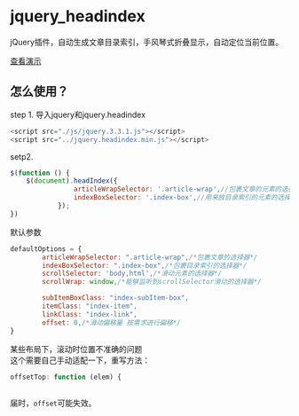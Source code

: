 # jquery_headindex
jQuery插件，自动生成文章目录索引，手风琴式折叠显示，自动定位当前位置。  

[查看演示](https://xxyangyoulin.github.io/jquery_headindex/test)
## 怎么使用？
step 1. 导入jquery和jquery.headindex
```js
<script src="./js/jquery.3.3.1.js"></script>
<script src="../jquery.headindex.min.js"></script>
```

setp2. 
```js
$(function () {
    $(document).headIndex({
                articleWrapSelector: '.article-wrap',//包裹文章的元素的选择器
                indexBoxSelector: '.index-box',//用来放目录索引的元素的选择器
            });
})
```

默认参数
```js
defaultOptions = {
        articleWrapSelector: ".article-wrap",/*包裹文章的选择器*/
        indexBoxSelector: ".index-box",/*包裹目录索引的选择器*/
        scrollSelector: 'body,html',/*滑动元素的选择器*/
        scrollWrap: window,/*能够监听到scrollSelector滑动的选择器*/

        subItemBoxClass: "index-subItem-box",
        itemClass: "index-item",
        linkClass: "index-link",
        offset: 0,/*滑动偏移量 按需求进行偏移*/
}
```

某些布局下，滚动时位置不准确的问题  
这个需要自己手动适配一下，重写方法：
```js
offsetTop: function (elem) {
    

```
届时，`offset`可能失效。
